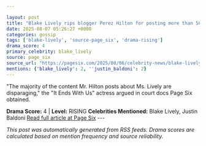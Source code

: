 ```yaml
---

layout: post
title: "Blake Lively rips blogger Perez Hilton for posting more than 500 ‘disparaging’ stories about Justin Baldoni feud"
date: 2025-08-07 05:26:27 +0000
categories: gossip
tags: ['blake-lively', 'source-page_six', 'drama-rising']
drama_score: 4
primary_celebrity: blake_lively
source: page_six
source_url: "https://pagesix.com/2025/08/06/celebrity-news/blake-lively-rips-blogger-perez-hilton-for-posting-more-than-500-disparaging-stories-about-justin-baldoni-feud/"
mentions: {'blake_lively': 2, ''justin_baldoni': 2}
---
```


"The majority of the content Mr. Hilton posts about Ms. Lively are disparaging," the "It Ends With Us" actress argued in court docs Page Six obtained.

**Drama Score:** 4 | **Level:** RISING **Celebrities Mentioned:** Blake Lively, Justin Baldoni [Read full article at Page Six](https://pagesix.com/2025/08/06/celebrity-news/blake-lively-rips-blogger-perez-hilton-for-posting-more-than-500-disparaging-stories-about-justin-baldoni-feud/) --- 

*This post was automatically generated from RSS feeds. Drama scores are calculated based on mention frequency and source reliability.*